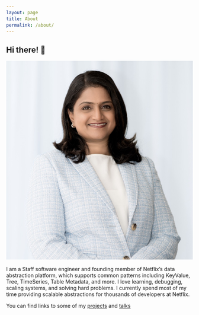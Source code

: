 ```yaml
---
layout: page
title: About
permalink: /about/
---
```


## Hi there! 👋

<img src="/assets/profile_picture.jpeg" />


I am a Staff software engineer and founding member of Netflix’s data abstraction platform, which supports common patterns including KeyValue, Tree, TimeSeries, Table Metadata, and more. I love learning, debugging, scaling systems, and solving hard problems. I currently spend most of my time providing scalable abstractions for thousands of developers at Netflix.

You can find links to some of my [projects](https://github.com/vidhyaarvind) and [talks](/)